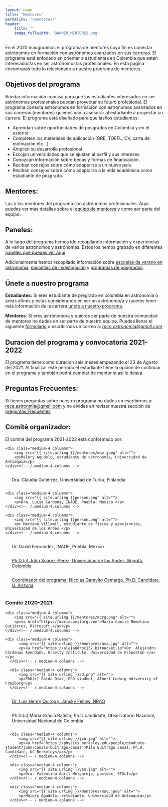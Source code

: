 ```yaml
---
layout: page
title: "Mentores"
permalink: "/mentores/"
header:
    title: ""
    image_fullwidth: "BANNER_MENTORES.png"
---
```


En el 2020 inauguramos el programa de mentores cuyo fin es conectar
astrónomos en formación con astrónomos avanzados en sus carreras. El programa
está enfocado en orientar a estudiantes en Colombia que estén interesados/as en
ser astrónomos/as profesionales. En esta página encontrarás todo lo relacionado
 a nuestro programa de mentores.

## Objetivos del programa

Brindar información concisa para que los estudiantes interesados en ser astrónomos
profesionales puedan proyectar su futuro profesional. El programa conecta astrónomos
en formación con astrónomos avanzados en sus carreras (mentores) quienes van a asesorar al estudiante a proyectar su carrera. El programa está diseñado para que las/los estudiantes:

 - Aprendan sobre oportunidades de posgrados en Colombia y en el exterior
 - Completen los materiales de aplicación (GRE, TOEFL, CV, carta de motivación etc…)
 - Amplíen su desarrollo profesional
 - Escojan universidades que se ajusten al perfil y sus intereses
 - Conozcan información sobre becas y formas de financiación.
 - Reciban consejos sobre cómo adaptarse a un nuevo país.
 - Reciban consejos sobre cómo adaptarse a la vida académica como estudiante de posgrado.

## Mentores:

Las y los mentores del programa son astrónomos profesionales. Aquí puedes ver más detalles sobre el [equipo de mentores](https://recastronomia.github.io/mentores/mentor/) y como
ser parte del equipo.

## Paneles:
A lo largo del programa hemos ido recopilando información y experiencias de varios astrónomos y astrónomas. Estos los hemos grabado en diferentes [paneles que puedes ver aqui](https://recastronomia.github.io/mentores/paneles/)

Adicionalmente hemos recopilado información sobre [escuelas de verano en astronomía](https://docs.google.com/spreadsheets/d/16fJdBhZo8Oee1-DCmIYh2mjsjARFQWoKVc3Q7eAVabo/edit?usp=sharing), [pasantías de investigación](https://docs.google.com/spreadsheets/d/1H4xVVfJRN2qfu21HDYWDCkN8AP5hD8Ys2PlHoF-LS5Q/edit?usp=sharing) y [programas de posgrados](https://docs.google.com/spreadsheets/d/1ET0BCExYFM9NJHi8GBhcX1dhGKqvMD0SChgSyj4IF2Y/edit?usp=sharing).

## Únete a nuestro programa

**Estudiantes:** Si eres estudiante de pregrado en colombia en  astronomía o áreas afines y estás considerando
en ser un astrónomo/a y quieres tener más información de la carrera [unete a nuestro programa](https://recastronomia.github.io/mentores/convocatoria/).


**Mentores**: Si eres astrónomo/a y quieres ser parte de nuestra comunidad de mentores no dudes en ser parte de nuestro equipo. Puedes llenar el siguiente [formulario](https://recastronomia.github.io/mentores/convocatoria/) o escribirnos
un correo a: *reca.astronomia@gmail.com*

## Duracion del programa y convocatoria 2021-2022

El programa tiene como duracion seis meses empezando el 23 de Agosto del 2021. Al finalizar este periodo el estudiante tiene la opción de continuar en el programa y también podrá cambiar de mentor si así lo desea.


## Preguntas Frecuentes:

Si tienes preguntas sobre nuestro programa no dudes en escribirnos a:
reca.astronmia@gmail.com y no olvides en revisar nuestra sección de
[preguntas Frecuentes](https://recastronomia.github.io/mentores/preguntas/)


## Comité organizador:

El comité del programa 2021-2022 está conformado por:

<div class="row t25">

    <div class="medium-4 columns">
        <img src="{{ site.urlimg }}/mentores/mav.jpeg" alt="">
        <p>Malory Agudelo, estudiante de astronomía, Universidad de Antioquia</p>
    </div><!-- /.medium-4.columns -->

  <div class="medium-4 columns">
        <img src="{{ site.urlimg }}/mentores/cg.jpeg" alt="">
        <p>Dra. Claudia Gutiérrez, Universidad de Turku, Finlandia </p>
  </div><!-- /.medium-4.columns -->

    <div class="medium-4 columns">
        <img src="{{ site.urlimg }}person.png" alt="">
        <p>Dra. Luisa Cardona, INAOE, Puebla, Mexico </p>
    </div><!-- /.medium-4.columns -->


</div><!-- /.row -->

<div class="row t25">

    <div class="medium-4 columns">
        <img src="{{ site.urlimg }}person.png" alt="">
        <p> Mariana Villamil, estudiante de física y geociencias, Universidad de los Andes </p>
    </div><!-- /.medium-4.columns -->


<div class="medium-4 columns">
    <img src="{{ site.urlimg }}person.png" alt="">
    <p>Dr. David Fernandez, INAOE, Puebla, Mexico</p>
</div><!-- /.medium-4.columns -->

<div class="medium-4 columns">
    <img src="{{ site.urlimg }}/mentores/jfsp.png" alt="">
    <p><a href="https://jsuarez314.gitlab.io/"> Ph.D.(c) John Suárez-Pérez, Universidad de los Andes, Bogotá, Colombia</a></p>
</div><!-- /.medium-4.columns -->
</div><!-- /.row -->

<div class="row t25">

<div class="medium-4 columns">
    <img src="{{ site.urlimg }}ngc.jpg" alt="">
    <p><a href="https://jngaravitoc.github.io/Garavito-Camargo/">Coordinador del programa: Nicolas Garavito Camargo, Ph.D. Candidate, U. Arizona</a></p>
</div><!-- /.medium-4.columns -->


</div><!-- /.row -->


### Comité 2020-2021:

<div class="row t30">

    <div class="medium-4 columns">
        <img src="{{ site.urlimg }}/mentores/mcrg.png" alt="">
        <p><a href="https://mariacamilarg.com">Maria Camila Remolina Gutiérrez, Microsoft.</a></p>
    </div><!-- /.medium-4.columns -->

    <div class="medium-4 columns">
          <img src="{{ site.urlimg }}/mentores/aca.jpg" alt="">
          <p><a href="https://alejandroc137.bitbucket.io">Dr. Alejandro Cárdenas Avendaño, Gravity Institute, Universidad de Princeton </a></p>
      </div><!-- /.medium-4.columns -->

      <div class="medium-4 columns">
          <img src="{{ site.urlimg }}sd.png" alt="">
          <p>PhD(c) Saida Diaz, PhD student, Albert Ludwig University of Freiburg</p>
      </div><!-- /.medium-4.columns -->
  </div><!-- /.row -->

  <div class="row t30">

  <div class="medium-4 columns">
      <img src="{{ site.urlimg }}lhq.JPG" alt="">
      <p><a href="https://lhquirogan.wixsite.com/lhquirogan"> Dr. Luis Henry Quiroga, Jansky Fellow, NRAO</a></p>
  </div><!-- /.medium-4.columns -->

  <div class="medium-4 columns">
      <img src="{{ site.urlimg }}person.png" alt="">
      <p>Ph.D.(c) Maria Gracia Batista, Ph.D candidate, Observatorio Nacional, Universidad Nacional de Colombia</p>
  </div><!-- /.medium-4.columns -->


      <div class="medium-4 columns">
          <img src="{{ site.urlimg }}jcb.jpg" alt="">
          <p><a href="https://physics.berkeley.edu/people/graduate-student/juan-camilo-buitrago-casas">Milo Buitrago Casas, Ph.D. Candidate, UC Berkeley</a></p>
      </div><!-- /.medium-4.columns -->
  </div><!-- /.row -->

  <div class="row t30">

      <div class="medium-4 columns">
          <img src="{{ site.urlimg }}vam.jpg" alt="">
          <p>Dra. Valentina Abril Melgarejo, postdoc, STScI</p>
      </div><!-- /.medium-4.columns -->

      <div class="medium-4 columns">
          <img src="{{ site.urlimg }}/mentores/mav.jpeg" alt="">
          <p>Malory Agudelo, estudiante, Universidad de Antioquia</p>
      </div><!-- /.medium-4.columns -->
  </div><!-- /.row -->
